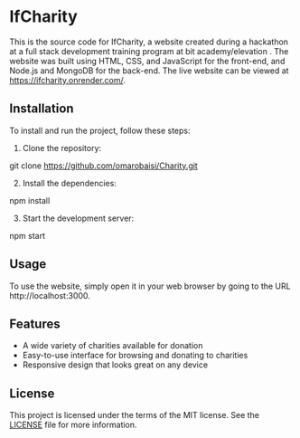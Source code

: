 # IfCharity

This is the source code for IfCharity, a website created during a hackathon at a full stack development training program at bit academy/elevation . The website was built using HTML, CSS, and JavaScript for the front-end, and Node.js and MongoDB for the back-end. The live website can be viewed at https://ifcharity.onrender.com/.

## Installation

To install and run the project, follow these steps:

1. Clone the repository:

git clone https://github.com/omarobaisi/Charity.git

2. Install the dependencies:

npm install

3. Start the development server:

npm start

## Usage

To use the website, simply open it in your web browser by going to the URL http://localhost:3000.

## Features

- A wide variety of charities available for donation
- Easy-to-use interface for browsing and donating to charities
- Responsive design that looks great on any device

## License

This project is licensed under the terms of the MIT license. See the [LICENSE](LICENSE) file for more information.

